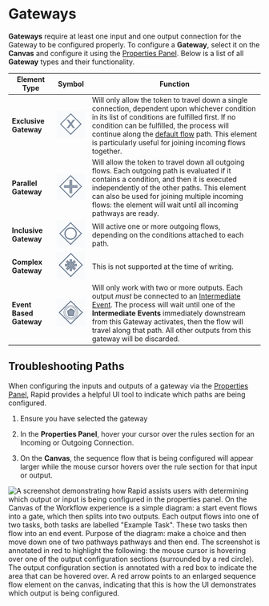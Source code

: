 # Gateways

**Gateways** require at least one input and one output connection for the Gateway to be configured properly. To configure a **Gateway**, select it on the **Canvas** and configure it using the [Properties Panel](</docs/Rapid/3-Keyper Manual/3-Workflow/2-Drawing/2-drawing-diagrams/2-drawing-diagrams.md>). Below is a list of all **Gateway** types and their functionality.

| Element Type | Symbol | Function |
| --- | --- | --- |
| **Exclusive Gateway** | ![A screenshot of how the "Exclusive Gateway" appears on the canvas. The Gateway is a diamond shape, with an x symbol inside.](<Gateway Exclusive.png>) | Will only allow the token to travel down a single connection, dependent upon whichever condition in its list of conditions are fulfilled first. If no condition can be fulfilled, the process will continue along the [default flow](</docs/Rapid/3-Keyper Manual/3-Workflow/3-Execution/2-flows/2-flows.md#default-flow>) path. This element is particularly useful for joining incoming flows together. |
| **Parallel Gateway** | ![A screenshot of how the "Parallel Gateway" appears on the canvas. The Gateway is a diamond shape, with an + symbol inside.](<Gateway Parallel.png>) | Will allow the token to travel down all outgoing flows. Each outgoing path is evaluated if it contains a condition, and then it is executed independently of the other paths. This element can also be used for joining multiple incoming flows: the element will wait until all incoming pathways are ready. |
| **Inclusive Gateway** | ![A screenshot of how the "Inclusive Gateway" appears on the canvas. The Gateway is a diamond shape, with a circle inside.](<Gateway Inclusive.png>) | Will active one or more outgoing flows, depending on the conditions attached to each path. |
| **Complex Gateway** | ![A screenshot of how the "Complex Gateway" appears on the canvas. The Gateway is a diamond shape, with an asterisk (*) inside.](<Gateway Complex.png>) | This is not supported at the time of writing.|
| **Event Based Gateway** | ![A screenshot of how the "Event Based Gateway" appears on the canvas. The Gateway is a diamond shape, with an pentagon inside.](<Gateway Event Based.png>) | Will only work with two or more outputs. Each output *must* be connected to an [Intermediate Event](</docs/Rapid/3-Keyper Manual/3-Workflow/3-Execution/3-Events/2-intermediate-events/2-intermediate-events.md>). The process will wait until one of the **Intermediate Events** immediately downstream from this Gateway activates, then the flow will travel along that path. All other outputs from this gateway will be discarded.|

## Troubleshooting Paths

When configuring the inputs and outputs of a gateway via the [Properties Panel](</docs/Rapid/3-Keyper Manual/3-Workflow/2-Drawing/2-drawing-diagrams/2-drawing-diagrams.md>), Rapid provides a helpful UI tool to indicate which paths are being configured.

1. Ensure you have selected the gateway

2. In the **Properties Panel**, hover your cursor over the rules section for an Incoming or Outgoing Connection.

3. On the **Canvas**, the sequence flow that is being configured will appear larger while the mouse cursor hovers over the rule section for that input or output.

![A screenshot demonstrating how Rapid assists users with determining which output or input is being configured in the properties panel. On the Canvas of the Workflow experience is a simple diagram: a start event flows into a  gate, which then splits into two outputs. Each output flows into one of two tasks, both tasks are labelled "Example Task". These two tasks then flow into an end event. Purpose of the diagram: make a choice and then move down one of two pathways pathways and then end. The screenshot is annotated in red to highlight the following: the mouse cursor is hovering over one of the output configuration sections (surrounded by a red circle). The output configuration section is annotated with a red box to indicate the area that can be hovered over. A red arrow points to an enlarged sequence flow element on the canvas, indicating that this is how the UI demonstrates which output is being configured.](<Workflow Flow Direction Assist.png>)